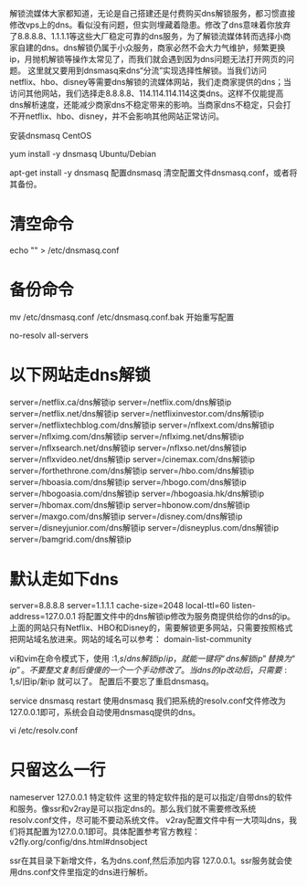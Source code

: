 解锁流媒体大家都知道，无论是自己搭建还是付费购买dns解锁服务，都习惯直接修改vps上的dns。看似没有问题，但实则埋藏着隐患。修改了dns意味着你放弃了8.8.8.8、1.1.1.1等这些大厂稳定可靠的dns服务，为了解锁流媒体转而选择小商家自建的dns。dns解锁仍属于小众服务，商家必然不会大力气维护，频繁更换ip，月抛机解锁等操作太常见了，而我们就会遇到因为dns问题无法打开网页的问题。
这里就又要用到dnsmasq来dns“分流”实现选择性解锁。当我们访问netflix、hbo、disney等需要dns解锁的流媒体网站，我们走商家提供的dns；当访问其他网站，我们选择走8.8.8.8、114.114.114.114这类dns。这样不仅能提高dns解析速度，还能减少商家dns不稳定带来的影响。当商家dns不稳定，只会打不开netflix、hbo、disney，并不会影响其他网站正常访问。

安装dnsmasq
CentOS

yum install -y dnsmasq
Ubuntu/Debian

apt-get install -y dnsmasq
配置dnsmasq
清空配置文件dnsmasq.conf，或者将其备份。

# 清空命令
echo "" > /etc/dnsmasq.conf
# 备份命令
mv /etc/dnsmasq.conf /etc/dnsmasq.conf.bak
开始重写配置

no-resolv
all-servers
# 以下网站走dns解锁
server=/netflix.ca/dns解锁ip
server=/netflix.com/dns解锁ip
server=/netflix.net/dns解锁ip
server=/netflixinvestor.com/dns解锁ip
server=/netflixtechblog.com/dns解锁ip
server=/nflxext.com/dns解锁ip
server=/nflximg.com/dns解锁ip
server=/nflximg.net/dns解锁ip
server=/nflxsearch.net/dns解锁ip
server=/nflxso.net/dns解锁ip
server=/nflxvideo.net/dns解锁ip
server=/cinemax.com/dns解锁ip
server=/forthethrone.com/dns解锁ip
server=/hbo.com/dns解锁ip
server=/hboasia.com/dns解锁ip
server=/hbogo.com/dns解锁ip
server=/hbogoasia.com/dns解锁ip
server=/hbogoasia.hk/dns解锁ip
server=/hbomax.com/dns解锁ip
server=hbonow.com/dns解锁ip
server=/maxgo.com/dns解锁ip
server=/disney.com/dns解锁ip
server=/disneyjunior.com/dns解锁ip
server=/disneyplus.com/dns解锁ip
server=/bamgrid.com/dns解锁ip

# 默认走如下dns
server=8.8.8.8
server=1.1.1.1
cache-size=2048
local-ttl=60
listen-address=127.0.0.1
将配置文件中的dns解锁ip修改为服务商提供给你的dns的ip。上面的网站只有Netflix、HBO和Disney的，需要解锁更多网站，只需要按照格式把网站域名放进来。网站的域名可以参考：
domain-list-community

vi和vim在命令模式下，使用 :1,$s/dns解锁ip/ip，就能一键将“dns解锁ip”替换为“ip”。不要整文复制后傻傻的一个一个手动修改了。当dns的ip改动后，只需要 :1,$s/旧ip/新ip 就可以了。
配置后不要忘了重启dnsmasq。

service dnsmasq restart
使用dnsmasq
我们把系统的resolv.conf文件修改为127.0.0.1即可，系统会自动使用dnsmasq提供的dns。

vi /etc/resolv.conf
# 只留这么一行
nameserver 127.0.0.1
特定软件
这里的特定软件指的是可以指定/自带dns的软件和服务。像ssr和v2ray是可以指定dns的。那么我们就不需要修改系统resolv.conf文件，尽可能不要动系统文件。
v2ray配置文件中有一大项叫dns，我们将其配置为127.0.0.1即可。具体配置参考官方教程：
v2fly.org/config/dns.html#dnsobject

ssr在其目录下新增文件，名为dns.conf,然后添加内容 127.0.0.1。ssr服务就会使用dns.conf文件里指定的dns进行解析。
